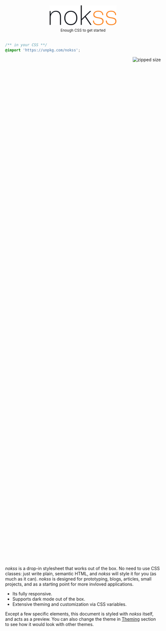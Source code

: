 <section id="intro">

<style>
  section#intro {
    display: flex;
    flex-direction: column;
    height: 85vh;
    justify-content: center;
  }
</style>
<script src="assets/sidebar-ctrl.js" defer></script>

<div>

  <div align="center" style="position: relative">
    <picture>
      <source srcset="./assets/logo-dark.svg" media="(prefers-color-scheme: dark)">
      <img alt="logo" src="./assets/logo-light.svg" height="64px">
    </picture>
    <br>
    <sub>Enough CSS to get started</sub>
  </div>

  <br>

  ```css
  /** in your CSS **/
  @import 'https://unpkg.com/nokss';
  ```

  <div align="right">

  ![zipped size](https://img.shields.io/github/size/loreanvictor/nokss/nokss.css.br?branch=gh-pages&color=black&label=%20&style=flat-square)

  </div>

</div>

</section>

<section>

_nokss_ is a drop-in stylesheet that works out of the box. No need to use CSS classes: just write plain, semantic HTML, and _nokss_ will style it for you (as much as it can). _nokss_ is designed for prototyping, blogs, articles, small projects, and as a starting point for more invloved applications.

- Its fully responsive.
- Supports dark mode out of the box.
- Extensive theming and customization via CSS variables.

Except a few specific elements, this document is styled with _nokss_ itself, and acts as a preview. You can also change the theme in [Theming](#theming) section to see how it would look with other themes.

</section>
